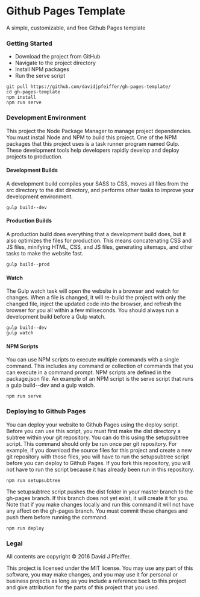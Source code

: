 # Github Pages Template

A simple, customizable, and free Github Pages template

### Getting Started

- Download the project from GitHub
- Navigate to the project directory
- Install NPM packages
- Run the serve script

```
git pull https://github.com/davidjpfeiffer/gh-pages-template/
cd gh-pages-template
npm install
npm run serve
```

### Development Environment

This project the Node Package Manager to manage project dependencies. You must install Node and NPM to build this project. One of the NPM packages that this project uses is a task runner program named Gulp. These development tools help developers rapidly develop and deploy projects to production.

#### Development Builds

A development build compiles your SASS to CSS, moves all files from the src directory to the dist directory, and performs other tasks to improve your development environment.

```
gulp build--dev
```

#### Production Builds

A production build does everything that a development build does, but it also optimizes the files for production. This means concatenating CSS and JS files, minifying HTML, CSS, and JS files, generating sitemaps, and other tasks to make the website fast.

```
gulp build--prod
```

#### Watch

The Gulp watch task will open the website in a browser and watch for changes. When a file is changed, it will re-build the project with only the changed file, inject the updated code into the browser, and refresh the browser for you all within a few miliseconds. You should always run a development build before a Gulp watch.

```
gulp build--dev
gulp watch
```

#### NPM Scripts

You can use NPM scripts to execute multiple commands with a single command. This includes any command or collection of commands that you can execute in a command prompt. NPM scripts are defined in the package.json file. An example of an NPM script is the serve script that runs a gulp build--dev and a gulp watch.

```
npm run serve
```

### Deploying to Github Pages

You can deploy your website to Github Pages using the deploy script. Before you can use this script, you must first make the dist directory a subtree within your git repository. You can do this using the setupsubtree script. This command should only be run once per git repository. For example, if you download the source files for this project and create a new git repository with those files, you will have to run the setupsubtree script before you can deploy to Github Pages. If you fork this repository, you will not have to run the script because it has already been run in this repository.

```
npm run setupsubtree
```

The setupsubtree script pushes the dist folder in your master branch to the gh-pages branch. If this branch does not yet exist, it will create it for you. Note that if you make changes locally and run this command it will not have any affect on the gh-pages branch. You must commit these changes and push them before running the command.

```
npm run deploy
```

### Legal

All contents are copyright © 2016 David J Pfeiffer.

This project is licensed under the MIT license. You may use any part of this software, you may make changes, and you may use it for personal or business projects as long as you include a reference back to this project and give attribution for the parts of this project that you used.

